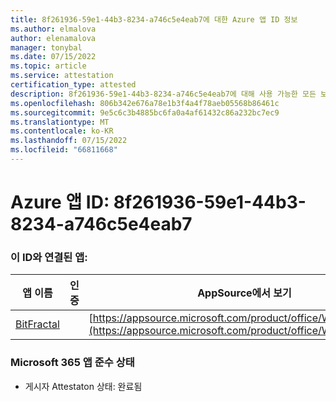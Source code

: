 ```yaml
---
title: 8f261936-59e1-44b3-8234-a746c5e4eab7에 대한 Azure 앱 ID 정보
ms.author: elmalova
author: elenamalova
manager: tonybal
ms.date: 07/15/2022
ms.topic: article
ms.service: attestation
certification_type: attested
description: 8f261936-59e1-44b3-8234-a746c5e4eab7에 대해 사용 가능한 모든 보안 및 규정 준수 정보입니다.
ms.openlocfilehash: 806b342e676a78e1b3f4a4f78aeb05568b86461c
ms.sourcegitcommit: 9e5c6c3b4885bc6fa0a4af61432c86a232bc7ec9
ms.translationtype: MT
ms.contentlocale: ko-KR
ms.lasthandoff: 07/15/2022
ms.locfileid: "66811668"
---
```

# <a name="azure-app-id-8f261936-59e1-44b3-8234-a746c5e4eab7"></a>Azure 앱 ID: 8f261936-59e1-44b3-8234-a746c5e4eab7


### <a name="apps-associated-with-this-id"></a>이 ID와 연결된 앱:
| **앱 이름** | **인증** | **AppSource에서 보기** |
|--------------|---------------|-----------------------|
| [BitFractal](../forward/WA200004172.md) |  | [https://appsource.microsoft.com/product/office/WA200004172](https://appsource.microsoft.com/product/office/WA200004172) |

### <a name="microsoft-365-app-compliance-status"></a>Microsoft 365 앱 준수 상태
- 게시자 Attestaton 상태: 완료됨

